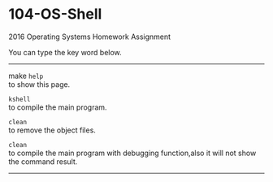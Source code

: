 # 104-OS-Shell
2016 Operating Systems Homework Assignment

You can type the key word below.

- - -

make
```help```  
to show this page.

```kshell```  
to compile the main program.

```clean```  
to remove the object files.

```clean```  
to compile the main program with debugging function,also it will not show the command result.

- - -

